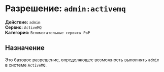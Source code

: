 # Разрешение: `admin:activemq`

**Действие:** `admin`  
**Сервис:** `ActiveMQ`  
**Категория:** `Вспомогательные сервисы РвР`

## Назначение
Это базовое разрешение, определяющее возможность выполнять `admin` в системе `ActiveMQ`.
